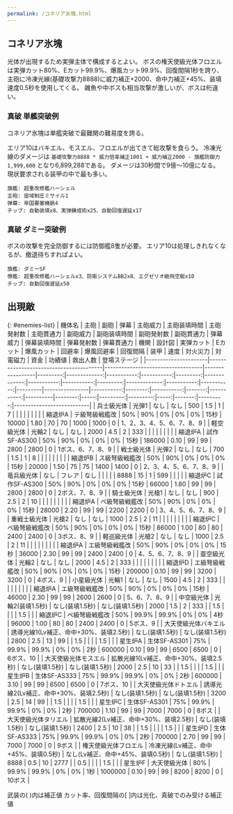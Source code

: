 ```yaml
---
permalink: /コネリア氷塊.html
---
```

## コネリア氷塊

光体が出現するため実弾主体で構成するとよい。
ボスの権天使級光体フロエルは実弾カット80%、Eカット99.9%、爆風カット99.9%、回復間隔1秒を誇り、
主砲に冷凍光線(基礎攻撃力8888)に威力補正+2000、命中力補正+45%、装填速度0.5秒を使用してくる。
雑魚や中ボスも相当攻撃が激しいが、ボスは桁違い。


### 真破 単艦突破例

コネリア氷塊は単艦突破で最難関の難易度を誇る。

エリア10はバキエル、モスエル、フロエルが出てきて総攻撃を食らう。
冷凍光線のダメージは `基礎攻撃力8888 * 威力倍率補正1001 + 威力補正2000 - 旗艦防御力1,999,600` となり6,899,288である。
ダメージは30秒間で9億～10億になる。
現状要求される装甲の中で最も多い。

```
旗艦: 超重改修艦ハーシェル
主砲: 宙域制圧ミサイル1
弾幕: 帝国要塞機銃4
チップ: 自動装填x8、実弾錬成術x25、自動回復遅延x17
```

### 真破 ダミー突破例

ボスの攻撃を完全防御するには防御艦8隻が必要。
エリア10は処理しきれなくなるが、撤退待ちすればよい。

```
旗艦: ダミーSF
僚艦: 超重改修艦ハーシェルx3、防衛システムBB2x8、エグゼリオ級飛空艇x10
チップ: 自動回復遅延x50
```

## 出現敵

{: #enemies-list}
| 機体名               | 主砲                                   | 副砲                              | 弾幕            | 主砲威力 | 主砲装填時間 | 主砲発射数 | 主砲貫通力 | 副砲威力 | 副砲装填時間 | 副砲発射数 | 副砲貫通力 | 弾幕威力 | 弾幕装填時間 | 弾幕発射数 | 弾幕貫通力 | 機関    | 設計図         | 実弾カット | Eカット | 爆風カット | 回避率 | 爆風回避率 | 回復間隔 |    装甲 | 速度 | 対火災力 | 対電磁力 | 資金 | 功績値 | 救出人数 | 登場ステージ              |
|----------------------|----------------------------------------|-----------------------------------|-----------------|---------:|-------------:|-----------:|-----------:|---------:|-------------:|-----------:|-----------:|---------:|-------------:|-----------:|-----------:|---------|----------------|-----------:|--------:|-----------:|-------:|-----------:|----------|--------:|-----:|---------:|---------:|-----:|-------:|---------:|---------------------------|
| 兵士級光体           | 光弾1                                  | なし                              | なし            |      500 |          1.5 |          1 |          7 |          |              |            |            |          |              |            |            | 縮退炉A | テ級弩級戦艦改 |        50% |     90% |         0% |     0% |         0% | 15秒     |   10000 | 1.80 |       70 |       70 | 1000 |   1000 |        0 | 1、2、3、4、5、6、7、8、9 |
| 軽空級光体           | 光輪2                                  | なし                              | なし            |     2000 |          4.5 |          2 |        333 |          |              |            |            |          |              |            |            | 縮退炉A | 試作SF-AS300   |        50% |     90% |         0% |     0% |         0% | 15秒     |  186000 | 0.10 |       99 |       99 | 2800 |   2800 |        0 | 1ボス、6、7、8、9         |
| 戦士級光体           | 光弾2                                  | なし                              | なし            |      700 |          1.5 |          1 |          8 |          |              |            |            |          |              |            |            | 縮退炉B | ス級弩級戦艦改 |        50% |     90% |         0% |     0% |         0% | 15秒     |   20000 | 1.50 |       75 |       75 | 1400 |   1400 |        0 | 2、3、4、5、6、7、8、9    |
| 竜兵級光体           | なし                                   | フレア                            | なし            |          |              |            |            |     8888 |           15 |          1 |        599 |          |              |            |            | 縮退炉C | 試作SF-AS300   |        50% |     90% |         0% |     0% |         0% | 15秒     |   66000 | 1.80 |       99 |       99 | 2800 |   2800 |        0 | 2ボス、7、8、9            |
| 騎士級光体           | 光槍1                                  | なし                              | なし            |      900 |          2.5 |          2 |         10 |          |              |            |            |          |              |            |            | 縮退炉A | ペ級弩級戦艦改 |        50% |     90% |         0% |     0% |         0% | 15秒     |   28000 | 2.20 |       99 |       99 | 2200 |   2200 |        0 | 3、4、5、6、7、8、9       |
| 重戦士級光体         | 光槍2                                  | なし                              | なし            |     1000 |          2.5 |          2 |         11 |          |              |            |            |          |              |            |            | 縮退炉C | ペ級弩級戦艦改 |        50% |     90% |         0% |     0% |         0% | 15秒     |   86000 | 1.00 |       80 |       80 | 2400 |   2400 |        0 | 3ボス、8、9               |
| 軽巡級光体           | 光槍2                                  | なし                              | なし            |     1000 |          2.5 |          2 |         11 |          |              |            |            |          |              |            |            | 縮退炉A | エ級弩級戦艦改 |        50% |     90% |         0% |     0% |         0% | 15秒     |   36000 | 2.30 |       99 |       99 | 2400 |   2400 |        0 | 4、5、6、7、8、9          |
| 亜空級光体           | 光輪2                                  | なし                              | なし            |     2000 |          4.5 |          2 |        333 |          |              |            |            |          |              |            |            | 縮退炉D | エ級弩級戦艦改 |        50% |     90% |         0% |     0% |         0% | 15秒     |  200000 | 0.10 |       99 |       99 | 3200 |   3200 |        0 | 4ボス、9                  |
| 小星級光体           | 光輪1                                  | なし                              | なし            |     1500 |          4.5 |          2 |        333 |          |              |            |            |          |              |            |            | 縮退炉A | エ級弩級戦艦改 |        50% |     90% |         0% |     0% |         0% | 15秒     |   46000 | 2.30 |       99 |       99 | 2600 |   2600 |        0 | 5、6、7、8、9             |
| 中空級光体           | 光輪2(装填1.5秒)                       | なし(装填1.5秒)                   | なし(装填1.5秒) |     2000 |          1.5 |          2 |        333 |          |          1.5 |            |            |          |          1.5 |            |            | 縮退炉C | ペ級弩級戦艦改 |        50% |   99.9% |      99.9% |     0% |         0% | 4秒      |   96000 | 1.00 |       80 |       80 | 2400 |   2400 |        0 | 5ボス、9                  |
| 大天使級光体バキエル | 誘導光線1(Lv補正、命中+30%、装填2.5秒) | なし(装填1.5秒)                   | なし(装填1.5秒) |     2800 |          2.5 |         13 |         99 |          |          1.5 |            |            |          |          1.5 |            |            | 星生炉A | 生体SF-AS301   |        75% |   99.9% |      99.9% |     0% |         0% | 2秒      |  600000 | 0.10 |       99 |       99 | 6500 |   6500 |        0 | 6ボス、10                 |
| 大天使級光体モスエル | 拡散光線1(Lv補正、命中+30%、装填2.5秒) | なし(装填1.5秒)                   | なし(装填1.5秒) |     2000 |          2.5 |         10 |         33 |          |          1.5 |            |            |          |          1.5 |            |            | 星生炉B | 生体SF-AS333   |        75% |   99.9% |      99.9% |     0% |         0% | 2秒      |  600000 | 3.10 |       99 |       99 | 6500 |   6500 |        0 | 7ボス、10                 |
| 大天使級光体ドトエル | 誘導光線2(Lv補正、命中+30%、装填2.5秒) | なし(装填1.5秒)                   | なし(装填1.5秒) |     3200 |          2.5 |         14 |         99 |          |          1.5 |            |            |          |          1.5 |            |            | 星生炉C | 生体SF-AS301   |        75% |   99.9% |      99.9% |     0% |         0% | 2秒      |  700000 | 1.10 |       99 |       99 | 7000 |   7000 |        0 | 8ボス                     |
| 大天使級光体タリエル | 拡散光線2(Lv補正、命中+30%、装填2.5秒) | なし(装填1.5秒)                   | なし(装填1.5秒) |     2400 |          2.5 |         10 |         38 |          |          1.5 |            |            |          |          1.5 |            |            | 星生炉D | 生体SF-AS333   |        75% |   99.9% |      99.9% |     0% |         0% | 2秒      |  700000 | 2.70 |       99 |       99 | 7000 |   7000 |        0 | 9ボス                     |
| 権天使級光体フロエル | 冷凍光線(Lv補正、命中+45%、装填0.5秒)  | なし(Lv補正、命中+45%、装填0.5秒) | なし(装填1.5秒) |     8888 |          0.5 |         10 |       2777 |          |          0.5 |            |            |          |          1.5 |            |            | 星生炉F | 大天使級光体   |        80% |   99.9% |      99.9% |     0% |         0% | 1秒      | 1000000 | 0.10 |       99 |       99 | 8200 |   8200 |        0 | 10ボス                    |

武装の( )内は補正値
カット率、回復間隔の[ ]内は光化、真破でのみ受ける補正値

